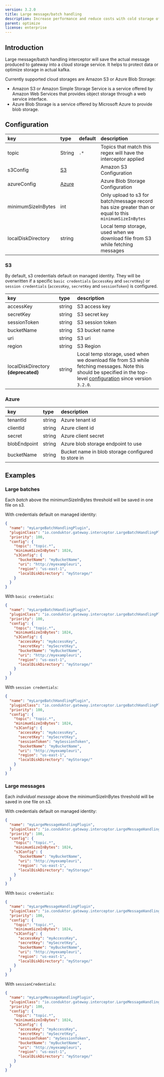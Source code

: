 ```yaml
---
version: 3.2.0
title: Large message/batch handling
description: Increase performance and reduce costs with cold storage of Kafka data in Cloud storage (Amazon S3/Azure Blob storage).
parent: optimize
license: enterprise
---
```


## Introduction

Large message/batch handling interceptor will save the actual message produced to gateway into a cloud storage service. It helps to protect data or optimize storage in actual kafka.

Currently supported cloud storages are Amazon S3 or Azure Blob Storage:
 - Amazon S3 or Amazon Simple Storage Service is a service offered by Amazon Web Services that provides object storage through a web service interface.
 - Azure Blob Storage is a service offered by Microsoft Azure to provide blob storage.


## Configuration

| key                | type            | default | description                                                                                            |
|:-------------------|:----------------|:--------|:-------------------------------------------------------------------------------------------------------|
| topic              | String          | `.*`    | Topics that match this regex will have the interceptor applied                                         |
| s3Config           | [S3](#s3)       |         | Amazon S3 Configuration                                                                                |
| azureConfig        | [Azure](#azure) |         | Azure Blob Storage Configuration                                                                       |
| minimumSizeInBytes | int             |         | Only upload to s3 for batch/message record has size greater than or equal to this `minimumSizeInBytes` |
| localDiskDirectory | string          |         | Local temp storage, used when we download file from S3 while fetching messages                         |

### S3 

By default, s3 credentials default on managed identity. They will be overwritten if a specific `basic credentials` (`accessKey` and `secretKey`) 
or `session credentials` (`accessKey`, `secretKey` and `sessionToken`) is configured.

| key                | type         | description                                                                    |
|:-------------------|:-------------|:-------------------------------------------------------------------------------|
| accessKey          | string       | S3 access key                                                                  |
| secretKey          | string       | S3 secret key                                                                  |
| sessionToken       | string       | S3 session token                                                               |
| bucketName         | string       | S3 bucket name                                                                 |
| uri                | string       | S3 uri                                                                         |
| region             | string       | S3 Region                                                                      |
| localDiskDirectory **(deprecated)**             | string       | Local temp storage, used when we download file from S3 while fetching messages. Note this should be specified in the top-level [configuration](#configuration) since version `3.2.0`.                                                                       |


### Azure

| key           | type         | description                                        |
|:--------------|:-------------|:---------------------------------------------------|
| tenantId      | string       | Azure tenant id                                    |
| clientId      | string       | Azure client id                                    |
| secret        | string       | Azure client secret                                |
| blobEndpoint  | string       | Azure blob storage endpoint to use                 |
| bucketName    | string       | Bucket name in blob storage configured to store in |

## Examples

### Large batches

Each *batch* above the minimumSizeInBytes threshold will be saved in one file on s3.

With credentials default on managed identity:
```json
{
  "name": "myLargeBatchHandlingPlugin",
  "pluginClass": "io.conduktor.gateway.interceptor.LargeBatchHandlingPlugin",
  "priority": 100,
  "config": {
    "topic": "topic.*",
    "minimumSizeInBytes": 1024,
    "s3Config": {
      "bucketName": "myBucketName",
      "uri": "http://myexampleuri",
      "region": "us-east-1",
      "localDiskDirectory": "myStorage/"
    }
  }
}
```

With `basic credentials`:
```json
{
  "name": "myLargeBatchHandlingPlugin",
  "pluginClass": "io.conduktor.gateway.interceptor.LargeBatchHandlingPlugin",
  "priority": 100,
  "config": {
    "topic": "topic.*",
    "minimumSizeInBytes": 1024,
    "s3Config": {
      "accessKey": "myAccessKey",
      "secretKey": "mySecretKey",
      "bucketName": "myBucketName",
      "uri": "http://myexampleuri",
      "region": "us-east-1",
      "localDiskDirectory": "myStorage/"
    }
  }
}
```

With `session credentials`:
```json
{
  "name": "myLargeBatchHandlingPlugin",
  "pluginClass": "io.conduktor.gateway.interceptor.LargeBatchHandlingPlugin",
  "priority": 100,
  "config": {
    "topic": "topic.*",
    "minimumSizeInBytes": 1024,
    "s3Config": {
      "accessKey": "myAccessKey",
      "secretKey": "mySecretKey",
      "sessionToken": "mySessionToken",
      "bucketName": "myBucketName",
      "uri": "http://myexampleuri",
      "region": "us-east-1",
      "localDiskDirectory": "myStorage/"
    }
  }
}
```

### Large messages

Each *individual message* above the minimumSizeInBytes threshold will be saved in one file on s3.

With credentials default on managed identity:
```json
{
  "name": "myLargeMessageHandlingPlugin",
  "pluginClass": "io.conduktor.gateway.interceptor.LargeMessageHandlingPlugin",
  "priority": 100,
  "config": {
    "topic": "topic.*",
    "minimumSizeInBytes": 1024,
    "s3Config": {
      "bucketName": "myBucketName",
      "uri": "http://myexampleuri",
      "region": "us-east-1",
      "localDiskDirectory": "myStorage/"
    }
  }
}
```

With `basic credentials`:
```json
{
  "name": "myLargeMessageHandlingPlugin",
  "pluginClass": "io.conduktor.gateway.interceptor.LargeMessageHandlingPlugin",
  "priority": 100,
  "config": {
    "topic": "topic.*",
    "minimumSizeInBytes": 1024,
    "s3Config": {
      "accessKey": "myAccessKey",
      "secretKey": "mySecretKey",
      "bucketName": "myBucketName",
      "uri": "http://myexampleuri",
      "region": "us-east-1",
      "localDiskDirectory": "myStorage/"
    }
  }
}
```

With `sessionCredentials`:
```json
{
  "name": "myLargeMessageHandlingPlugin",
  "pluginClass": "io.conduktor.gateway.interceptor.LargeMessageHandlingPlugin",
  "priority": 100,
  "config": {
    "topic": "topic.*",
    "minimumSizeInBytes": 1024,
    "s3Config": {
      "accessKey": "myAccessKey",
      "secretKey": "mySecretKey",
      "sessionToken": "mySessionToken",
      "bucketName": "myBucketName",
      "uri": "http://myexampleuri",
      "region": "us-east-1",
      "localDiskDirectory": "myStorage/"
    }
  }
}
```